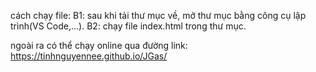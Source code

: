 cách chạy file:
B1: sau khi tải thư mục về, mở thư mục bằng công cụ lập trình(VS Code,...).
B2: chạy file index.html trong thư mục.


ngoài ra có thể chạy online qua đường link: https://tinhnguyennee.github.io/JGas/
